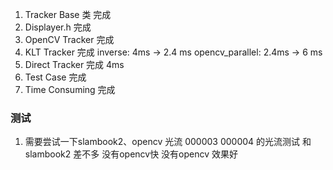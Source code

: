 <!--
 * @Author: Liu Weilong
 * @Date: 2021-02-27 22:14:31
 * @LastEditors: Liu Weilong
 * @LastEditTime: 2021-03-06 19:21:24
 * @Description: 
-->
1. Tracker Base 类  完成
2. Displayer.h      完成
3. OpenCV Tracker   完成
4. KLT Tracker      完成 inverse: 4ms -> 2.4 ms opencv_parallel: 2.4ms -> 6 ms
5. Direct Tracker   完成 4ms
6. Test Case        完成
7. Time Consuming   完成


### 测试
1. 需要尝试一下slambook2、opencv 光流 000003 000004 的光流测试 和slambook2 差不多  没有opencv快 没有opencv 效果好